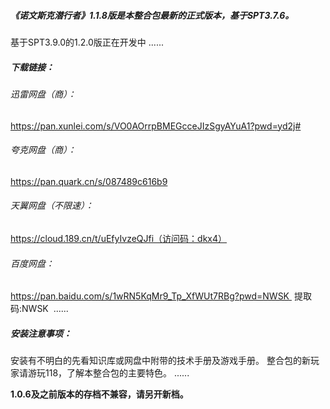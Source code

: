 
##### 《诺文斯克潜行者》1.1.8版是本整合包最新的正式版本，基于SPT3.7.6。
基于SPT3.9.0的1.2.0版正在开发中
......
##### 下载链接： 
###### 迅雷网盘（商）：
https://pan.xunlei.com/s/VO0AOrrpBMEGcceJIzSgyAYuA1?pwd=yd2j#

###### 夸克网盘（商）：
https://pan.quark.cn/s/087489c616b9

###### 天翼网盘（不限速）：
https://cloud.189.cn/t/uEfyIvzeQJfi（访问码：dkx4）

###### 百度网盘：
https://pan.baidu.com/s/1wRN5KqMr9_Tp_XfWUt7RBg?pwd=NWSK  提取码:NWSK  
......
##### 安装注意事项：
安装有不明白的先看知识库或网盘中附带的技术手册及游戏手册。
整合包的新玩家请游玩118，了解本整合包的主要特色。
......

**1.0.6及之前版本的存档不兼容，请另开新档。**
